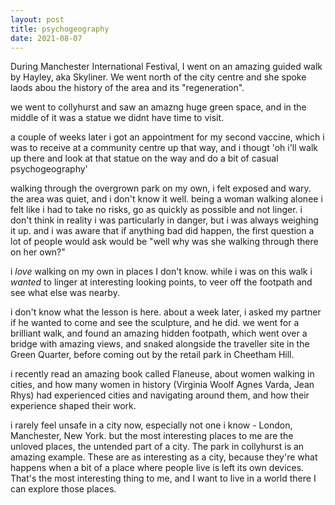 ```yaml
---
layout: post
title: psychogeography
date: 2021-08-07
---
```


During Manchester International Festival, I went on an amazing guided walk by Hayley, aka Skyliner. We went north of the city centre and she spoke laods abou the history of the area and its "regeneration".

we went to collyhurst and saw an amazng huge green space, and in the middle of it was a statue we didnt have time to visit. 

a couple of weeks later i got an appointment for my second vaccine, which i was to receive at a community centre up that way, and i thougt 'oh i'll walk up there and look at that statue on the way and do a bit of casual psychogeography'

walking through the overgrown park on my own, i felt exposed and wary. the area was quiet, and i don't know it well. being a woman walking alonee i felt like i had to take no risks, go as quickly as possible and not linger. i don't think in reality i was particularly in danger, but i was always weighing it up. and i was aware that if anything bad did happen, the first question a lot of people would ask would be "well why was she walking through there on her own?"

i *love* walking on my own in places I don't know. while i was on this walk i *wanted* to linger at interesting looking points, to veer off the footpath and see what else was nearby. 

i don't know what the lesson is here. about a week later, i asked my partner if he wanted to come and see the sculpture, and he did. we went for a brilliant walk, and found an amazing hidden footpath, which went over a bridge with amazing views, and snaked alongside the traveller site in the Green Quarter, before coming out by the retail park in Cheetham Hill.

i recently read an amazing book called Flaneuse, about women walking in cities, and how many women in history (Virginia Woolf Agnes Varda, Jean Rhys) had experienced cities and navigating around them, and how their experience shaped their work. 

i rarely feel unsafe in a city now, especially not one i know - London, Manchester, New York. but the most interesting places to me are the unloved places, the untended part of a city. The park in collyhurst is an amazing example. These are as interesting as a city, because they're what happens when a bit of a place where people live is left its own devices. That's the most interesting thing to me, and I want to live in a world there I can explore those places.